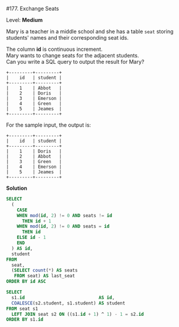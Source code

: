 #177. Exchange Seats

Level: **Medium**

Mary is a teacher in a middle school and she has a table `seat` storing students' names and their corresponding seat ids.<br>

The column **id** is continuous increment.<br>
Mary wants to change seats for the adjacent students.<br>
Can you write a SQL query to output the result for Mary?<br>

```
+---------+---------+
|    id   | student |
+---------+---------+
|    1    | Abbot   |
|    2    | Doris   |
|    3    | Emerson |
|    4    | Green   |
|    5    | Jeames  |
+---------+---------+
```

For the sample input, the output is:

```
+---------+---------+
|    id   | student |
+---------+---------+
|    1    | Doris   |
|    2    | Abbot   |
|    3    | Green   |
|    4    | Emerson |
|    5    | Jeames  |
+---------+---------+
```

**Solution**

```sql
SELECT
  (
    CASE
    WHEN mod(id, 2) != 0 AND seats != id
      THEN id + 1
    WHEN mod(id, 2) != 0 AND seats = id
      THEN id
    ELSE id - 1
    END
  ) AS id,
  student
FROM
  seat,
  (SELECT count(*) AS seats
   FROM seat) AS last_seat
ORDER BY id ASC
```

```sql
SELECT
  s1.id                            AS id,
  COALESCE(s2.student, s1.student) AS student
FROM seat s1
  LEFT JOIN seat s2 ON ((s1.id + 1) ^ 1) - 1 = s2.id
ORDER BY s1.id
```